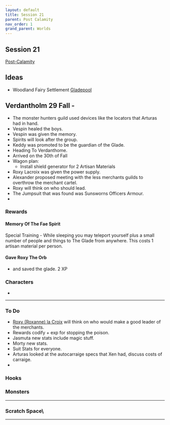 ```yaml
---
layout: default
title: Session 21
parent: Post Calamity
nav_order: 1
grand_parent: Worlds
---
```

## Session 21
[Post-Calamity](Post-Calamity)

## Ideas
* Woodland Fairy Settlement [Gladepool](Game/Worlds/Post-Calamity/Gladepool)
## Verdantholm 29 Fall -
* The monster hunters guild used devices like the locators that Arturas had in hand.
* Vespin healed the boys.
* Vespin was given the memory.
* Spirits will look after the group.
* Keddy was promoted to be the guardian of the Glade.
* Heading To Verdanthome.
* Arrived on the 30th of Fall
* Wagon plan:
	* Install shield generator for 2 Artisan Materials
* Roxy Lacroix was given the power supply.
* Alexander proposed meeting with the less merchants guilds to overthrow the merchant cartel.
* Roxy will think on who should lead.
* The Jumpsuit that was found was Sunsworns Officers Armour.
* 

### Rewards

#### Memory Of The Fae Spirit

Special Training - While sleeping you may teleport yourself plus a small number of people and things to The Glade from anywhere. This costs 1 artisan material per person.

#### Gave Roxy The Orb
+ and saved the glade.
2 XP

### Characters
* 
 ---

### To Do
* [Roxy (Roxanne) la Croix](Game/Worlds/Post-Calamity/Verdantholm#Roxy%20(Roxanne)%20la%20Croix) will think on who would make a good leader of the merchants.
* Rewards codify + exp for stopping the poison.
* Jasmuta new stats include magic stuff.
* Morty new stats.
* Suit Stats for everyone.
* Arturas looked at the autocarraige specs that Xen had, discuss costs of carraige.
* 

### Hooks

### Monsters


---

### Scratch Space\



---